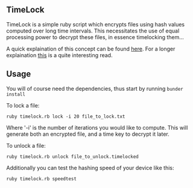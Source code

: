 ## TimeLock ##

TimeLock is a simple ruby script which encrypts files using hash values computed over long time intervals.
This necessitates the use of equal processing power to decrypt these files, in essence timelocking them...

A quick explaination of this concept can be found [here](kdt.io/post/21).
For a longer explaination [this](http://www.gwern.net/Self-decrypting%20files) is a quite interesting read.

## Usage ##

You will of course need the dependencies, thus start by running `bunder install`

To lock a file:
    
    ruby timelock.rb lock -i 20 file_to_lock.txt
  
Where '-i' is the number of iterations you would like to compute.
This will generate both an encrypted file, and a time key to decrypt it later.

To unlock a file:

    ruby timelock.rb unlock file_to_unlock.timelocked

Additionally you can test the hashing speed of your device like this:

    ruby timelock.rb speedtest

         
